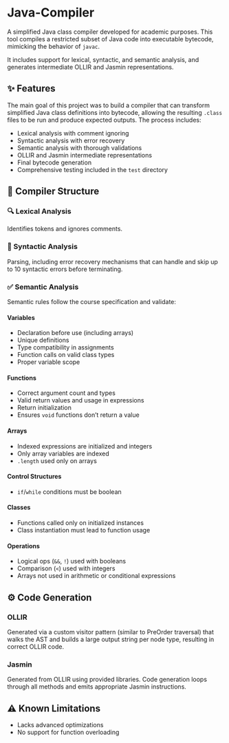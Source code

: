 # Java-Compiler

A simplified Java class compiler developed for academic purposes. This tool compiles a restricted subset of Java code into executable bytecode, mimicking the behavior of `javac`. 

It includes support for lexical, syntactic, and semantic analysis, and generates intermediate OLLIR and Jasmin representations.

## ✨ Features

The main goal of this project was to build a compiler that can transform simplified Java class definitions into bytecode, allowing the resulting `.class` files to be run and produce expected outputs. The process includes:

- Lexical analysis with comment ignoring
- Syntactic analysis with error recovery
- Semantic analysis with thorough validations
- OLLIR and Jasmin intermediate representations
- Final bytecode generation
- Comprehensive testing included in the `test` directory


## 🧩 Compiler Structure

### 🔍 Lexical Analysis
Identifies tokens and ignores comments.

### 📐 Syntactic Analysis
Parsing, including error recovery mechanisms that can handle and skip up to 10 syntactic errors before terminating.

### ✅ Semantic Analysis
Semantic rules follow the course specification and validate:

#### Variables
- Declaration before use (including arrays)
- Unique definitions
- Type compatibility in assignments
- Function calls on valid class types
- Proper variable scope

#### Functions
- Correct argument count and types
- Valid return values and usage in expressions
- Return initialization
- Ensures `void` functions don’t return a value

#### Arrays
- Indexed expressions are initialized and integers
- Only array variables are indexed
- `.length` used only on arrays

#### Control Structures
- `if`/`while` conditions must be boolean

#### Classes
- Functions called only on initialized instances
- Class instantiation must lead to function usage

#### Operations
- Logical ops (`&&`, `!`) used with booleans
- Comparison (`<`) used with integers
- Arrays not used in arithmetic or conditional expressions

## ⚙️ Code Generation

### OLLIR
Generated via a custom visitor pattern (similar to PreOrder traversal) that walks the AST and builds a large output string per node type, resulting in correct OLLIR code.

### Jasmin
Generated from OLLIR using provided libraries. Code generation loops through all methods and emits appropriate Jasmin instructions.

## ⚠️ Known Limitations

- Lacks advanced optimizations
- No support for function overloading
